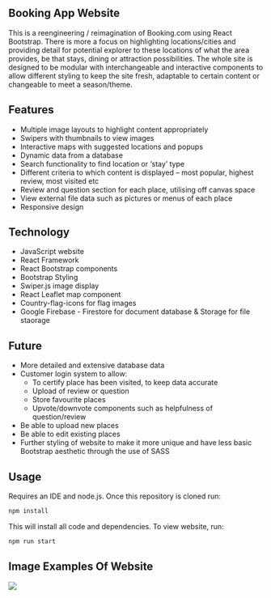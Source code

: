 ## Booking App Website

This is a reengineering / reimagination of Booking.com using React Bootstrap. There is more a focus on highlighting locations/cities and providing detail for potential explorer to these locations of what the area provides, be that stays, dining or attraction possibilities. The whole site is designed to be modular with interchangeable and interactive components to allow different styling to keep the site fresh, adaptable to certain content or changeable to meet a season/theme. 

## Features

- Multiple image layouts to highlight content appropriately  
- Swipers with thumbnails to view images 
- Interactive maps with suggested locations and popups 
- Dynamic data from a database 
- Search functionality to find location or ‘stay’ type 
- Different criteria to which content is displayed – most popular, highest review, most visited etc 
- Review and question section for each place, utilising off canvas space 
- View external file data such as pictures or menus of each place
- Responsive design

## Technology

- JavaScript website 
- React Framework 
- React Bootstrap components 
- Bootstrap Styling 
- Swiper.js image display 
- React Leaflet map component  
- Country-flag-icons for flag images 
- Google Firebase - Firestore for document database & Storage for file staorage

## Future

- More detailed and extensive database data 
- Customer login system to allow: 
  - To certify place has been visited, to keep data accurate 
  - Upload of review or question  
  - Store favourite places 
  - Upvote/downvote components such as helpfulness of question/review  
- Be able to upload new places 
- Be able to edit existing places
- Further styling of website to make it more unique and have less basic Bootstrap aesthetic through the use of SASS 

## Usage

Requires an IDE and node.js. Once this repository is cloned run:
```bash
npm install
```
This will install all code and dependencies. To view website, run:
```bash
npm run start
```

## Image Examples Of Website

<img src="./images/" />
